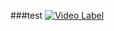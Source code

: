 ###test
[![Video Label](https://img.youtube.com/vi/U9Vv9ufDmBs/0.jpg)](www.youtube.com/v?watch=U9Vv9ufDmBs?t=0s)
